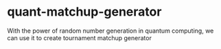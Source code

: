 # quant-matchup-generator
With the power of random number generation in quantum computing, we can use it to create tournament matchup generator
